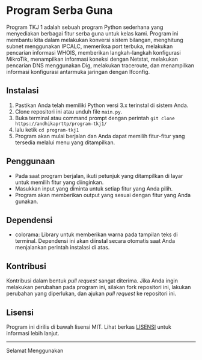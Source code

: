 # Program Serba Guna

Program TKJ 1 adalah sebuah program Python sederhana yang menyediakan berbagai fitur serba guna untuk kelas kami. Program ini membantu kita dalam melakukan konversi sistem bilangan, menghitung subnet menggunakan IPCALC, memeriksa port terbuka, melakukan pencarian informasi WHOIS, memberikan langkah-langkah konfigurasi MikroTik, menampilkan informasi koneksi dengan Netstat, melakukan pencarian DNS menggunakan Dig, melakukan traceroute, dan menampilkan informasi konfigurasi antarmuka jaringan dengan Ifconfig.

## Instalasi

1. Pastikan Anda telah memiliki Python versi 3.x terinstal di sistem Anda.
2. Clone repositori ini atau unduh file `main.py`.
3. Buka terminal atau command prompt dengan perintah `git clone https://andhikaprttp/program-tkj1/`
4. lalu ketik ``cd program-tkj1``
5. Program akan mulai berjalan dan Anda dapat memilih fitur-fitur yang tersedia melalui menu yang ditampilkan.

## Penggunaan

- Pada saat program berjalan, ikuti petunjuk yang ditampilkan di layar untuk memilih fitur yang diinginkan.
- Masukkan input yang diminta untuk setiap fitur yang Anda pilih.
- Program akan memberikan output yang sesuai dengan fitur yang Anda gunakan.

## Dependensi

- colorama: Library untuk memberikan warna pada tampilan teks di terminal. Dependensi ini akan diinstal secara otomatis saat Anda menjalankan perintah instalasi di atas.

## Kontribusi

Kontribusi dalam bentuk *pull request* sangat diterima. Jika Anda ingin melakukan perubahan pada program ini, silakan fork repositori ini, lakukan perubahan yang diperlukan, dan ajukan *pull request* ke repositori ini.

## Lisensi

Program ini dirilis di bawah lisensi MIT. Lihat berkas [LISENSI](LICENSE) untuk informasi lebih lanjut.

---

Selamat Menggunakan 


